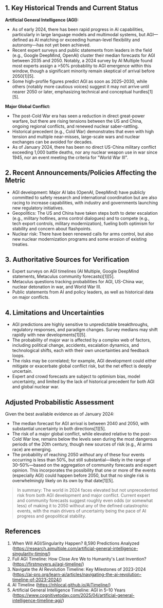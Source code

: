 ## 1. Key Historical Trends and Current Status

**Artificial General Intelligence (AGI):**
- As of early 2024, there has been rapid progress in AI capabilities, particularly in large language models and multimodal systems, but AGI—defined as AI matching or exceeding human-level flexibility and autonomy—has not yet been achieved.
- Recent expert surveys and public statements from leaders in the field (e.g., Google DeepMind, OpenAI) cluster their median forecasts for AGI between 2035 and 2050. Notably, a 2024 survey by AI Multiple found most experts assign a >50% probability to AGI emergence within this window, though a significant minority remain skeptical of arrival before 2050[1][5].
- Some high-profile figures predict AGI as soon as 2025–2030, while others (notably more cautious voices) suggest it may not arrive until nearer 2050 or later, emphasizing technical and conceptual hurdles[1][5].

**Major Global Conflict:**
- The post-Cold War era has seen a reduction in direct great-power warfare, but there are rising tensions between the US and China, ongoing regional conflicts, and renewed nuclear saber-rattling.
- Historical precedent (e.g., Cold War) demonstrates that even with high tension and multiple near-misses, large-scale wars and nuclear exchanges can be avoided for decades.
- As of January 2024, there has been no direct US-China military conflict exceeding 1,000 battle deaths, nor any nuclear weapon use in war since 1945, nor an event meeting the criteria for "World War III".

## 2. Recent Announcements/Policies Affecting the Metric

- AGI development: Major AI labs (OpenAI, DeepMind) have publicly committed to safety research and international coordination but are also racing to increase capabilities, with industry and governments launching new regulatory initiatives.
- Geopolitics: The US and China have taken steps both to deter escalation (e.g., military hotlines, arms control dialogues) and to compete (e.g., tech export controls, military modernization), fueling both optimism for stability and concern about flashpoints.
- Nuclear risk: There have been renewed calls for arms control, but also new nuclear modernization programs and some erosion of existing treaties.

## 3. Authoritative Sources for Verification

- Expert surveys on AGI timelines (AI Multiple, Google DeepMind statements, Metaculus community forecasts)[1][5].
- Metaculus questions tracking probabilities for AGI, US-China war, nuclear detonation in war, and World War III.
- Public statements from AI and policy leaders, as well as historical data on major conflicts.

## 4. Limitations and Uncertainties

- AGI predictions are highly sensitive to unpredictable breakthroughs, regulatory responses, and paradigm changes. Survey medians may shift rapidly with new developments[1][5].
- The probability of major war is affected by a complex web of factors, including political change, accidents, escalation dynamics, and technological shifts, each with their own uncertainties and feedback loops.
- The risks may be correlated; for example, AGI development could either mitigate or exacerbate global conflict risk, but the net effect is deeply uncertain.
- Expert and crowd forecasts are subject to optimism bias, model uncertainty, and limited by the lack of historical precedent for both AGI and global nuclear war.

## Adjusted Probabilistic Assessment

Given the best available evidence as of January 2024:
- The median forecast for AGI arrival is between 2040 and 2050, with substantial uncertainty in both directions[1][5].
- The risk of a major global conflict, while elevated relative to the post-Cold War low, remains below the levels seen during the most dangerous periods of the 20th century, though new sources of risk (e.g., AI arms race) are emerging.
- The probability of reaching 2050 *without* any of these four events occurring is less than 50%, but still substantial—likely in the range of 30–50%—based on the aggregation of community forecasts and expert opinion. This incorporates the possibility that one or more of the events (especially AGI) could happen before 2050, but that no single risk is overwhelmingly likely on its own by that date[1][5].

> In summary: The world in 2024 faces elevated but not unprecedented risk from both AGI development and major conflict. Current expert and community forecasts suggest roughly even odds (or somewhat less) of making it to 2050 without any of the defined catastrophic events, with the main drivers of uncertainty being the pace of AI progress and geopolitical stability.

## References

1. When Will AGI/Singularity Happen? 8,590 Predictions Analyzed (https://research.aimultiple.com/artificial-general-intelligence-singularity-timing/)
2. Full AGI Timeline: How Close Are We to Humanity's Last Invention? (https://firstmovers.ai/agi-timeline/)
3. Navigate the AI Revolution Timeline: Key Milestones of 2023-2024 (https://ai-pro.org/learn-ai/articles/navigating-the-ai-revolution-timeline-of-2023-2024/)
4. AI Timeline (https://nhlocal.github.io/AiTimeline/)
5. Artificial General Intelligence Timeline: AGI in 5–10 Years (https://www.cognitivetoday.com/2025/04/artificial-general-intelligence-timeline-agi/)